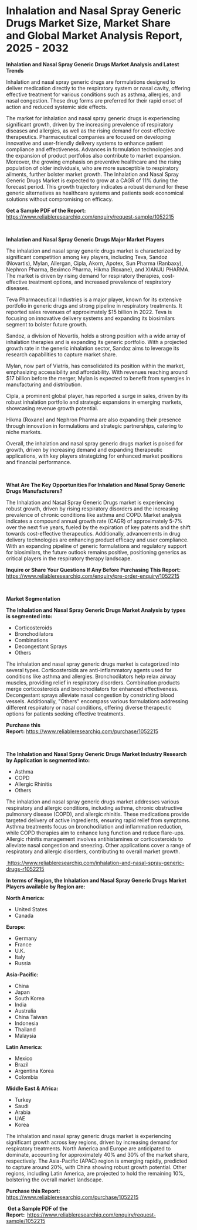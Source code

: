<p><h1>Inhalation and Nasal Spray Generic Drugs Market Size, Market Share and Global Market Analysis Report, 2025 - 2032</h1></p><p><strong>Inhalation and Nasal Spray Generic Drugs Market Analysis and Latest Trends</strong></p>
<p><p>Inhalation and nasal spray generic drugs are formulations designed to deliver medication directly to the respiratory system or nasal cavity, offering effective treatment for various conditions such as asthma, allergies, and nasal congestion. These drug forms are preferred for their rapid onset of action and reduced systemic side effects.</p><p>The market for inhalation and nasal spray generic drugs is experiencing significant growth, driven by the increasing prevalence of respiratory diseases and allergies, as well as the rising demand for cost-effective therapeutics. Pharmaceutical companies are focused on developing innovative and user-friendly delivery systems to enhance patient compliance and effectiveness. Advances in formulation technologies and the expansion of product portfolios also contribute to market expansion. Moreover, the growing emphasis on preventive healthcare and the rising population of older individuals, who are more susceptible to respiratory ailments, further bolster market growth. The Inhalation and Nasal Spray Generic Drugs Market is expected to grow at a CAGR of 11% during the forecast period. This growth trajectory indicates a robust demand for these generic alternatives as healthcare systems and patients seek economical solutions without compromising on efficacy.</p></p>
<p><strong>Get a Sample PDF of the Report:&nbsp;</strong> <a href="https://www.reliableresearchiq.com/enquiry/request-sample/1052215?utm_campaign=2773&utm_medium=2&utm_source=Github&utm_content=ia&utm_term=19042025&utm_id=inhalation-and-nasal-spray-generic-drugs">https://www.reliableresearchiq.com/enquiry/request-sample/1052215</a></p>
<p>&nbsp;</p>
<p><strong>Inhalation and Nasal Spray Generic Drugs Major Market Players</strong></p>
<p><p>The inhalation and nasal spray generic drugs market is characterized by significant competition among key players, including Teva, Sandoz (Novartis), Mylan, Allergan, Cipla, Akorn, Apotex, Sun Pharma (Ranbaxy), Nephron Pharma, Beximco Pharma, Hikma (Roxane), and XIANJU PHARMA. The market is driven by rising demand for respiratory therapies, cost-effective treatment options, and increased prevalence of respiratory diseases.</p><p>Teva Pharmaceutical Industries is a major player, known for its extensive portfolio in generic drugs and strong pipeline in respiratory treatments. It reported sales revenues of approximately $15 billion in 2022. Teva is focusing on innovative delivery systems and expanding its biosimilars segment to bolster future growth.</p><p>Sandoz, a division of Novartis, holds a strong position with a wide array of inhalation therapies and is expanding its generic portfolio. With a projected growth rate in the generic inhalation sector, Sandoz aims to leverage its research capabilities to capture market share.</p><p>Mylan, now part of Viatris, has consolidated its position within the market, emphasizing accessibility and affordability. With revenues reaching around $17 billion before the merger, Mylan is expected to benefit from synergies in manufacturing and distribution.</p><p>Cipla, a prominent global player, has reported a surge in sales, driven by its robust inhalation portfolio and strategic expansions in emerging markets, showcasing revenue growth potential.</p><p>Hikma (Roxane) and Nephron Pharma are also expanding their presence through innovation in formulations and strategic partnerships, catering to niche markets.</p><p>Overall, the inhalation and nasal spray generic drugs market is poised for growth, driven by increasing demand and expanding therapeutic applications, with key players strategizing for enhanced market positions and financial performance.</p></p>
<p>&nbsp;</p>
<p><strong>What Are The Key Opportunities For Inhalation and Nasal Spray Generic Drugs Manufacturers?</strong></p>
<p><p>The Inhalation and Nasal Spray Generic Drugs market is experiencing robust growth, driven by rising respiratory disorders and the increasing prevalence of chronic conditions like asthma and COPD. Market analysis indicates a compound annual growth rate (CAGR) of approximately 5-7% over the next five years, fueled by the expiration of key patents and the shift towards cost-effective therapeutics. Additionally, advancements in drug delivery technologies are enhancing product efficacy and user compliance. With an expanding pipeline of generic formulations and regulatory support for biosimilars, the future outlook remains positive, positioning generics as critical players in the respiratory therapy landscape.</p></p>
<p><strong>Inquire or Share Your Questions If Any Before Purchasing This Report:</strong> <a href="https://www.reliableresearchiq.com/enquiry/pre-order-enquiry/1052215?utm_campaign=2773&utm_medium=2&utm_source=Github&utm_content=ia&utm_term=19042025&utm_id=inhalation-and-nasal-spray-generic-drugs">https://www.reliableresearchiq.com/enquiry/pre-order-enquiry/1052215</a></p>
<p>&nbsp;</p>
<p><strong>Market Segmentation</strong></p>
<p><strong>The Inhalation and Nasal Spray Generic Drugs Market Analysis by types is segmented into:</strong></p>
<p><ul><li>Corticosteroids</li><li>Bronchodilators</li><li>Combinations</li><li>Decongestant Sprays</li><li>Others</li></ul></p>
<p><p>The inhalation and nasal spray generic drugs market is categorized into several types. Corticosteroids are anti-inflammatory agents used for conditions like asthma and allergies. Bronchodilators help relax airway muscles, providing relief in respiratory disorders. Combination products merge corticosteroids and bronchodilators for enhanced effectiveness. Decongestant sprays alleviate nasal congestion by constricting blood vessels. Additionally, "Others" encompass various formulations addressing different respiratory or nasal conditions, offering diverse therapeutic options for patients seeking effective treatments.</p></p>
<p><strong>Purchase this Report:&nbsp;</strong><a href="https://www.reliableresearchiq.com/purchase/1052215?utm_campaign=2773&utm_medium=2&utm_source=Github&utm_content=ia&utm_term=19042025&utm_id=inhalation-and-nasal-spray-generic-drugs">https://www.reliableresearchiq.com/purchase/1052215</a></p>
<p>&nbsp;</p>
<p><strong>The Inhalation and Nasal Spray Generic Drugs Market Industry Research by Application is segmented into:</strong></p>
<p><ul><li>Asthma</li><li>COPD</li><li>Allergic Rhinitis</li><li>Others</li></ul></p>
<p><p>The inhalation and nasal spray generic drugs market addresses various respiratory and allergic conditions, including asthma, chronic obstructive pulmonary disease (COPD), and allergic rhinitis. These medications provide targeted delivery of active ingredients, ensuring rapid relief from symptoms. Asthma treatments focus on bronchodilation and inflammation reduction, while COPD therapies aim to enhance lung function and reduce flare-ups. Allergic rhinitis management involves antihistamines or corticosteroids to alleviate nasal congestion and sneezing. Other applications cover a range of respiratory and allergic disorders, contributing to overall market growth.</p></p>
<p><a href="https://www.reliableresearchiq.com/inhalation-and-nasal-spray-generic-drugs-r1052215?utm_campaign=2773&utm_medium=2&utm_source=Github&utm_content=ia&utm_term=19042025&utm_id=inhalation-and-nasal-spray-generic-drugs">&nbsp;https://www.reliableresearchiq.com/inhalation-and-nasal-spray-generic-drugs-r1052215</a></p>
<p><strong>In terms of Region, the Inhalation and Nasal Spray Generic Drugs Market Players available by Region are:</strong></p>
<p>
    <p> <strong> North America: </strong>
        <ul>
            <li>United States</li>
            <li>Canada</li>
        </ul>
        </p> 
    <p> <strong> Europe: </strong>
        <ul>
            <li>Germany</li>
            <li>France</li>
            <li>U.K.</li>
            <li>Italy</li>
            <li>Russia</li>
        </ul>
        </p> 
    <p> <strong> Asia-Pacific: </strong>
        <ul>
            <li>China</li>
            <li>Japan</li>
            <li>South Korea</li>
            <li>India</li>
            <li>Australia</li>
            <li>China Taiwan</li>
            <li>Indonesia</li>
            <li>Thailand</li>
            <li>Malaysia</li>
        </ul>
        </p> 
    <p> <strong> Latin America: </strong>
        <ul>
            <li>Mexico</li>
            <li>Brazil</li>
            <li>Argentina Korea</li>
            <li>Colombia</li>
        </ul>
        </p> 
    <p> <strong> Middle East & Africa: </strong>
        <ul>
            <li>Turkey</li>
            <li>Saudi</li>
            <li>Arabia</li>
            <li>UAE</li>
            <li>Korea</li>
        </ul>
    </p>
    </p>
<p><p>The inhalation and nasal spray generic drugs market is experiencing significant growth across key regions, driven by increasing demand for respiratory treatments. North America and Europe are anticipated to dominate, accounting for approximately 40% and 30% of the market share, respectively. The Asia-Pacific (APAC) region is emerging rapidly, predicted to capture around 20%, with China showing robust growth potential. Other regions, including Latin America, are projected to hold the remaining 10%, bolstering the overall market landscape.</p></p>
<p><strong>Purchase this Report: </strong><a href="https://www.reliableresearchiq.com/purchase/1052215?utm_campaign=2773&utm_medium=2&utm_source=Github&utm_content=ia&utm_term=19042025&utm_id=inhalation-and-nasal-spray-generic-drugs">https://www.reliableresearchiq.com/purchase/1052215</a></p>
<p>&nbsp;<strong>Get a Sample PDF of the Report:&nbsp;&nbsp;</strong><a href="https://www.reliableresearchiq.com/enquiry/request-sample/1052215?utm_campaign=2773&utm_medium=2&utm_source=Github&utm_content=ia&utm_term=19042025&utm_id=inhalation-and-nasal-spray-generic-drugs">https://www.reliableresearchiq.com/enquiry/request-sample/1052215</a></p>
<p><strong></strong></p>
<p><p></p><p></p><p></p></p>